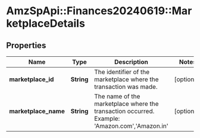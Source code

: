 # AmzSpApi::Finances20240619::MarketplaceDetails

## Properties
Name | Type | Description | Notes
------------ | ------------- | ------------- | -------------
**marketplace_id** | **String** | The identifier of the marketplace where the transaction was made. | [optional] 
**marketplace_name** | **String** | The name of the marketplace where the transaction occurred.   Example: &#x27;Amazon.com&#x27;,&#x27;Amazon.in&#x27; | [optional] 

